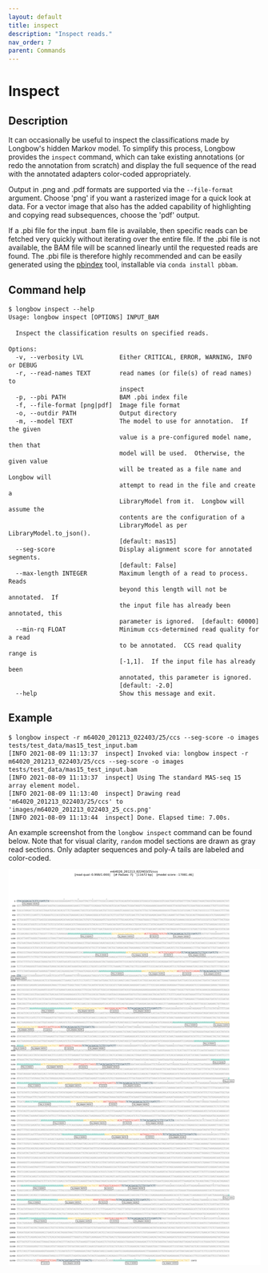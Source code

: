 ```yaml
---
layout: default
title: inspect 
description: "Inspect reads."
nav_order: 7
parent: Commands
---
```


# Inspect

## Description

It can occasionally be useful to inspect the classifications made by Longbow's hidden Markov model. To simplify this process, Longbow provides the `inspect` command, which can take existing annotations (or redo the annotation from scratch) and display the full sequence of the read with the annotated adapters color-coded appropriately.

Output in .png and .pdf formats are supported via the `--file-format` argument. Choose 'png' if you want a rasterized image for a quick look at data.  For a vector image that also has the added capability of highlighting and copying read subsequences, choose the 'pdf' output.

If a .pbi file for the input .bam file is available, then specific reads can be fetched very quickly without iterating over the entire file.  If the .pbi file is not available, the BAM file will be scanned linearly until the requested reads are found. The .pbi file is therefore highly recommended and can be easily generated using the [pbindex](https://pbbam.readthedocs.io/en/latest/tools/pbindex.html) tool, installable via `conda install pbbam`.

## Command help

```shell
$ longbow inspect --help
Usage: longbow inspect [OPTIONS] INPUT_BAM

  Inspect the classification results on specified reads.

Options:
  -v, --verbosity LVL          Either CRITICAL, ERROR, WARNING, INFO or DEBUG
  -r, --read-names TEXT        read names (or file(s) of read names) to
                               inspect
  -p, --pbi PATH               BAM .pbi index file
  -f, --file-format [png|pdf]  Image file format
  -o, --outdir PATH            Output directory
  -m, --model TEXT             The model to use for annotation.  If the given
                               value is a pre-configured model name, then that
                               model will be used.  Otherwise, the given value
                               will be treated as a file name and Longbow will
                               attempt to read in the file and create a
                               LibraryModel from it.  Longbow will assume the
                               contents are the configuration of a
                               LibraryModel as per LibraryModel.to_json().
                               [default: mas15]
  --seg-score                  Display alignment score for annotated segments.
                               [default: False]
  --max-length INTEGER         Maximum length of a read to process.  Reads
                               beyond this length will not be annotated.  If
                               the input file has already been annotated, this
                               parameter is ignored.  [default: 60000]
  --min-rq FLOAT               Minimum ccs-determined read quality for a read
                               to be annotated.  CCS read quality range is
                               [-1,1].  If the input file has already been
                               annotated, this parameter is ignored.
                               [default: -2.0]
  --help                       Show this message and exit.
```

## Example

```shell
$ longbow inspect -r m64020_201213_022403/25/ccs --seg-score -o images tests/test_data/mas15_test_input.bam
[INFO 2021-08-09 11:13:37  inspect] Invoked via: longbow inspect -r m64020_201213_022403/25/ccs --seg-score -o images tests/test_data/mas15_test_input.bam
[INFO 2021-08-09 11:13:37  inspect] Using The standard MAS-seq 15 array element model.
[INFO 2021-08-09 11:13:40  inspect] Drawing read 'm64020_201213_022403/25/ccs' to 'images/m64020_201213_022403_25_ccs.png'
[INFO 2021-08-09 11:13:44  inspect] Done. Elapsed time: 7.00s.
```

An example screenshot from the `longbow inspect` command can be found below.  Note that for visual clarity, `random` model sections are drawn as gray read sections.  Only adapter sequences and poly-A tails are labeled and color-coded.

![](../figures/m64020_201213_022403_25_ccs.png)

